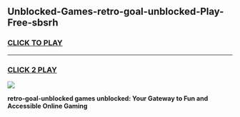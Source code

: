 
## Unblocked-Games-retro-goal-unblocked-Play-Free-sbsrh
<h3>
<a href="https://premium76.site?title=retro-goal-unblocked&ref=24M">CLICK TO PLAY</a></h3>
<hr>

<h3>
<a href="https://premium76.site?title=retro-goal-unblocked&ref=24M">CLICK 2 PLAY</a>
  
</h3>

<a href="https://premium76.site?title=retro-goal-unblocked&ref=24M"><img src="https://clearcache.store/games.png"></a>


**retro-goal-unblocked games unblocked: Your Gateway to Fun and Accessible Online Gaming**
